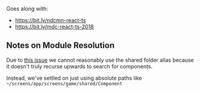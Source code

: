 Goes along with:

- https://bit.ly/ndcmn-react-ts
- https://bit.ly/mdc-react-ts-2018

## Notes on Module Resolution

Due to [this issue](https://github.com/Microsoft/TypeScript/issues/10649) we cannot reasonably use the shared folder alias because it doesn't truly recurse upwards to search for components.

Instead, we've settled on just using absolute paths like `~/screens/app/screens/game/shared/Component`